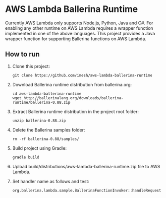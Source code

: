 # AWS Lambda Ballerina Runtime

Currently AWS Lambda only supports Node.js, Python, Java and C#. For enabling any other runtime on AWS Lambda 
requires a wrapper function implemented in one of the above languages. This project provides a Java wrapper 
function for supporting Ballerina functions on AWS Lambda.

## How to run

1. Clone this project:
   ```
   git clone https://github.com/imesh/aws-lambda-ballerina-runtime
   ```

2. Download Ballerina runtime distribution from ballerina.org:
   ```
   cd aws-lambda-ballerina-runtime
   wget http://ballerinalang.org/downloads/ballerina-runtime/ballerina-0.88.zip
   ```

3. Extract Ballerina runtime distribution in the project root folder:
   ```
   unzip ballerina-0.88.zip
   ```

4. Delete the Ballerina samples folder:
   ```
   rm -rf ballerina-0.88/samples/
   ```

5. Build project using Gradle:
   ```
   gradle build
   ```

6. Upload build/distributions/aws-lambda-ballerina-runtime.zip file to AWS Lambda.

7. Set handler name as follows and test:
   ```
   org.ballerina.lambda.sample.BallerinaFunctionInvoker::handleRequest
   ```
